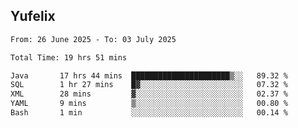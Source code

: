 ## Yufelix

<!--START_SECTION:waka-->

```txt
From: 26 June 2025 - To: 03 July 2025

Total Time: 19 hrs 51 mins

Java       17 hrs 44 mins  ██████████████████████▒░░   89.32 %
SQL        1 hr 27 mins    █▓░░░░░░░░░░░░░░░░░░░░░░░   07.32 %
XML        28 mins         ▓░░░░░░░░░░░░░░░░░░░░░░░░   02.37 %
YAML       9 mins          ▒░░░░░░░░░░░░░░░░░░░░░░░░   00.80 %
Bash       1 min           ░░░░░░░░░░░░░░░░░░░░░░░░░   00.14 %
```

<!--END_SECTION:waka-->

